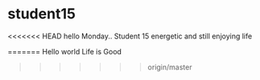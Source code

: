 # student15
<<<<<<< HEAD
hello Monday..
Student 15 energetic and still enjoying life

=======
Hello world
Life is Good
>>>>>>> origin/master
